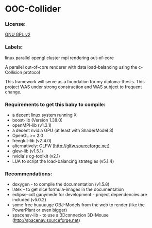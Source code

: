 # OOC-Collider
### License:
[GNU GPL v2](http://www.gnu.org/licenses/old-licenses/gpl-2.0.html)

### Labels:
linux parallel opengl cluster mpi rendering out-of-core 

A parallel out-of-core renderer with data load-balancing using the c-Collision protocol

This framework will serve as a foundation for my diploma-thesis. This project WAS under strong construction and WAS subject to frequent change.

### Requirements to get this baby to compile: 
* a decent linux system running X 
* boost-lib (Version 1.38.0) 
* openMPI-lib (v1.3.1) 
* a decent nvidia GPU (at least with ShaderModel 3) 
* OpenGL >= 2.0 
* freeglut-lib (v2.4.0) 
* alternatively: GLFW (http://glfw.sourceforge.net) 
* glew-lib (v1.5.1) 
* nvidia's cg-toolkit (v2.1) 
* LUA to script the load-balancing strategies (v5.1.4)

### Recommendations: 
* doxygen - to compile the documentation (v1.5.8) 
* latex - to get nice formula-images in the documentation 
* eclipse-cdt ganymede for development - project dependencies are included (v5.0.2) 
* some free huuuuuge OBJ-Models from the web to render (like the PowerPlant or even bigger) 
* spacenav-lib - to use a 3Dconnexion 3D-Mouse (http://spacenav.sourceforge.net)

